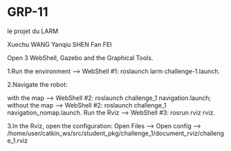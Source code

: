 # GRP-11
le projet du LARM
 
 Xuechu WANG 
 Yanqiu SHEN
 Fan FEI
 
Open 3 WebShell, Gazebo and the Graphical Tools.

1.Run the environment --> WebShell #1: roslaunch larm challenge-1.launch.

2.Navigate the robot:

with the map --> WebShell #2: roslaunch challenge_1 navigation.launch;
without the map --> WebShell #2: roslaunch challenge_1 navigation_nomap.launch.
Run the Rviz --> WebShell #3: rosrun rviz rviz.

3.In the Rviz, open the configuration: Open Files --> Open config --> /home/user/catkin_ws/src/student_pkg/challenge_1/document_rviz/challenge_1.rviz
